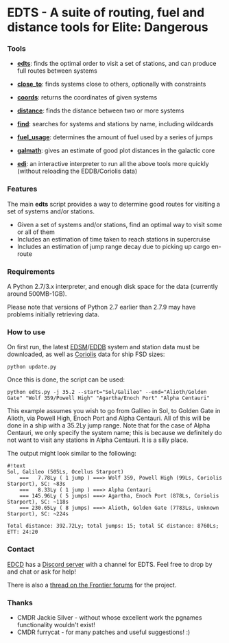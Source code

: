 # EDTS - A suite of routing, fuel and distance tools for Elite: Dangerous #

### Tools ###

* **[edts](doc/edts.md)**: finds the optimal order to visit a set of stations, and can produce full routes between systems
* **[close_to](doc/close_to.md)**: finds systems close to others, optionally with constraints
* **[coords](doc/coords.md)**: returns the coordinates of given systems
* **[distance](doc/distance.md)**: finds the distance between two or more systems
* **[find](doc/find.md)**: searches for systems and stations by name, including wildcards
* **[fuel_usage](doc/fuel_usage.md)**: determines the amount of fuel used by a series of jumps
* **[galmath](doc/galmath.md)**: gives an estimate of good plot distances in the galactic core

* **[edi](doc/edi.md)**: an interactive interpreter to run all the above tools more quickly (without reloading the EDDB/Coriolis data)

### Features ###

The main **edts** script provides a way to determine good routes for visiting a set of systems and/or stations.

* Given a set of systems and/or stations, find an optimal way to visit some or all of them
* Includes an estimation of time taken to reach stations in supercruise
* Includes an estimation of jump range decay due to picking up cargo en-route

### Requirements ###

A Python 2.7/3.x interpreter, and enough disk space for the data (currently around 500MB-1GB).

Please note that versions of Python 2.7 earlier than 2.7.9 may have problems initially retrieving data.

### How to use ###

On first run, the latest [EDSM](http://edsm.net)/[EDDB](http://eddb.io) system and station data must be downloaded, as well as [Coriolis](http://coriolis.io) data for ship FSD sizes:

`python update.py`  

Once this is done, the script can be used:

`python edts.py -j 35.2 --start="Sol/Galileo" --end="Alioth/Golden Gate" "Wolf 359/Powell High" "Agartha/Enoch Port" "Alpha Centauri"`

This example assumes you wish to go from Galileo in Sol, to Golden Gate in Alioth, via Powell High, Enoch Port and Alpha Centauri. All of this will be done in a ship with a 35.2Ly jump range. Note that for the case of Alpha Centauri, we only specify the system name; this is because we definitely do not want to visit any stations in Alpha Centauri. It is a silly place.

The output might look similar to the following:
```
#!text
Sol, Galileo (505Ls, Ocellus Starport)
    ===   7.78Ly ( 1 jump ) ===> Wolf 359, Powell High (99Ls, Coriolis Starport), SC: ~83s
    ===   8.33Ly ( 1 jump ) ===> Alpha Centauri
    === 145.96Ly ( 5 jumps) ===> Agartha, Enoch Port (878Ls, Coriolis Starport), SC: ~118s
    === 230.65Ly ( 8 jumps) ===> Alioth, Golden Gate (7783Ls, Unknown Starport), SC: ~224s

Total distance: 392.72Ly; total jumps: 15; total SC distance: 8760Ls; ETT: 24:20
```

### Contact ###

[EDCD](http://edcd.github.io) has a [Discord server](https://discord.gg/0uwCh6R62aQ0eeAX) with a channel for EDTS. Feel free to drop by and chat or ask for help!

There is also a [thread on the Frontier forums](https://forums.frontier.co.uk/showthread.php/197847) for the project.

### Thanks ###

* CMDR Jackie Silver - without whose excellent work the pgnames functionality wouldn't exist!
* CMDR furrycat - for many patches and useful suggestions! :)
